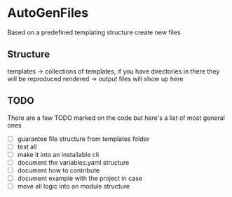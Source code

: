 # AutoGenFiles

Based on a predefined templating structure create new files

## Structure

templates -> collections of templates, if you have directories in there they will be reproduced
rendered -> output files will show up here

## TODO

There are a few TODO marked on the code but here's a list of most general ones

- [ ] guarantee file structure from templates folder
- [ ] test all
- [ ] make it into an installable cli
- [ ] document the variables.yaml structure
- [ ] document how to contribute
- [ ] document example with the project in case
- [ ] move all logic into an module structure